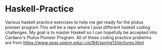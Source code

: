 # Haskell-Practice
Various haskell practice exercises to help me get ready for the plutus pioneer program
This will be a repo where I post different haskell coding challenges. My goal is to master Haskell so I can hopefully be accepted into Cardano's Plutus Pioneer Program.
All of these coding practice probelms are from https://www.seas.upenn.edu/~cis194/spring13/lectures.html
